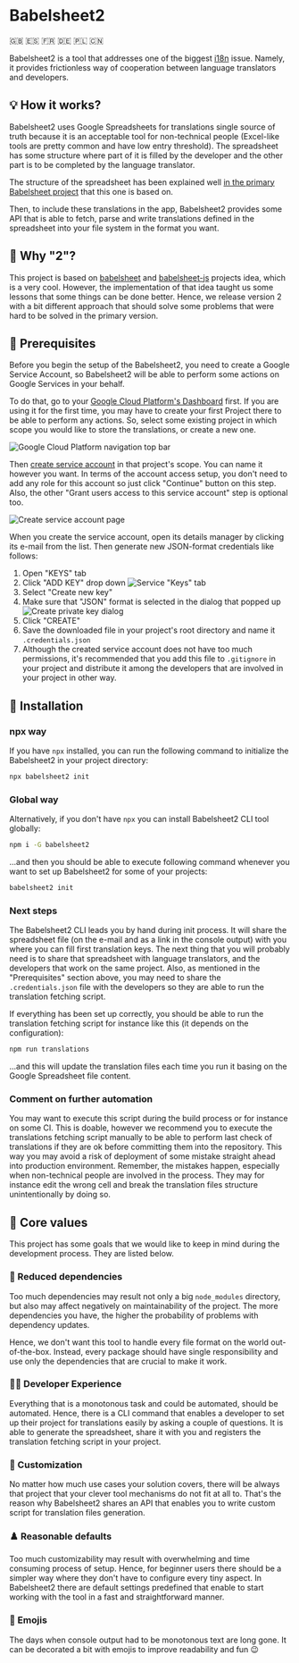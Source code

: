 # Babelsheet2

🇬🇧 🇪🇸 🇫🇷 🇩🇪 🇵🇱 🇨🇳

Babelsheet2 is a tool that addresses one of the biggest [i18n](https://en.wikipedia.org/wiki/Internationalization_and_localization) issue. Namely, it provides frictionless way
of cooperation between language translators and developers.

## 💡 How it works?

Babelsheet2 uses Google Spreadsheets for translations single source of truth because it is an acceptable tool 
for non-technical people (Excel-like tools are pretty common and have low entry threshold). The spreadsheet
has some structure where part of it is filled by the developer and the other part is to be completed by
the language translator.

The structure of the spreadsheet has been explained well [in the primary Babelsheet project](https://github.com/TheSoftwareHouse/babelsheet/blob/master/README.md#markup) that this one is based on.

Then, to include these translations in the app, Babelsheet2 provides some API
that is able to fetch, parse and write translations defined in the spreadsheet 
into your file system in the format you want.

## 🤔 Why "2"?

This project is based on [babelsheet](https://github.com/TheSoftwareHouse/babelsheet) and [babelsheet-js](https://github.com/TheSoftwareHouse/babelsheet-js) projects idea, 
which is a very cool. However, the implementation of that idea
taught us some lessons that some things can be done better. Hence, we release version 2 with a bit 
different approach that should solve some problems that were hard to be solved in the primary version.

## 🧰 Prerequisites

Before you begin the setup of the Babelsheet2, you need to create a Google Service Account, so
Babelsheet2 will be able to perform some actions on Google Services in your behalf.

To do that, go to your [Google Cloud Platform's Dashboard](https://console.cloud.google.com/) first. If you are using it for 
the first time, you may have to create your first Project there to be able to perform any actions. 
So, select some existing project in which scope you would like to store the translations, or create a new one.

![Google Cloud Platform navigation top bar](docs/images/google-dashboard-navbar.png)

Then [create service account](https://console.cloud.google.com/iam-admin/serviceaccounts/create) in that project's scope.
You can name it however you want. In terms of the account access setup, you don't need to add any role for this account so
just click "Continue" button on this step. Also, the other "Grant users access to this service account" step is optional too.

![Create service account page](docs/images/create-service-account.png)

When you create the service account, open its details manager by clicking its e-mail from the list.
Then generate new JSON-format credentials like follows:

1. Open "KEYS" tab
2. Click "ADD KEY" drop down ![Service "Keys" tab](docs/images/service-keys.png)
3. Select "Create new key"
4. Make sure that "JSON" format is selected in the dialog that popped up ![Create private key dialog](docs/images/create-service-key.png)
5. Click "CREATE"
6. Save the downloaded file in your project's root directory and name it `.credentials.json`
7. Although the created service account does not have too much permissions, 
   it's recommended that you add this file to `.gitignore` in your project and distribute it
   among the developers that are involved in your project in other way.
   

## 🔧 Installation

### npx way

If you have `npx` installed, you can run the following command to initialize the Babelsheet2
in your project directory:

```bash
npx babelsheet2 init
```

### Global way

Alternatively, if you don't have `npx` you can install Babelsheet2 CLI tool globally:

```bash
npm i -G babelsheet2
```

...and then you should be able to execute following command whenever you want to set up Babelsheet2 
for some of your projects:

```bash
babelsheet2 init
```

### Next steps

The Babelsheet2 CLI leads you by hand during init process. It will share the spreadsheet file (on the e-mail and as a link in the console output) with you
where you can fill first translation keys. The next thing that you will probably need is
to share that spreadsheet with language translators, and the developers that work on the same project.
Also, as mentioned in the "Prerequisites" section above, you may need to share the `.credentials.json` file
with the developers so they are able to run the translation fetching script.

If everything has been set up correctly, you should be able to run the translation fetching script for instance like this
(it depends on the configuration):

```bash
npm run translations
```

...and this will update the translation files each time you run it basing on the Google Spreadsheet file content.

### Comment on further automation

You may want to execute this script during the build process or for instance on some CI. This is doable,
however we recommend you to execute the translations fetching script manually to be able to perform last check
of translations if they are ok before committing them into the repository. This way you may avoid a risk of 
deployment of some mistake straight ahead into production environment. Remember, the mistakes happen, especially
when non-technical people are involved in the process. They may for instance edit the wrong cell 
and break the translation files structure unintentionally by doing so.

## 💎 Core values

This project has some goals that we would like to keep in mind during the development process.
They are listed below.

### 🔗 Reduced dependencies

Too much dependencies may result not only a big `node_modules` directory,
but also may affect negatively on maintainability of the project. 
The more dependencies you have, the higher the probability of problems with dependency updates.

Hence, we don't want this tool to handle every file format on the world out-of-the-box.
Instead, every package should have single responsibility and use only the dependencies
that are crucial to make it work.

### 👨‍💻 Developer Experience

Everything that is a monotonous task and could be automated,
should be automated. Hence, there is a CLI command
that enables a developer to set up their project for translations
easily by asking a couple of questions. It is able to generate the
spreadsheet, share it with you and registers the 
translation fetching script in your project.

### 🔧 Customization

No matter how much use cases your solution covers, there will be always
 that project that your clever tool mechanisms do not fit at all to. 
That's the reason why Babelsheet2 shares an API that enables you to write
custom script for translation files generation.

### ♟️ Reasonable defaults

Too much customizability may result with overwhelming and time consuming
process of setup. Hence, for beginner users there should be a simpler way
where they don't have to configure every tiny aspect. In Babelsheet2
there are default settings predefined that enable to start
working with the tool in a fast and straightforward manner.

### 🥳 Emojis

The days when console output had to be monotonous text are long gone.
It can be decorated a bit with emojis to improve readability and fun 😉